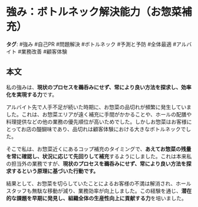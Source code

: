 # 強み：ボトルネック解決能力（お惣菜補充）

**タグ**: #強み #自己PR #問題解決 #ボトルネック #予測と予防 #全体最適 #アルバイト #業務改善 #顧客体験

## 本文

私の強みは、**現状のプロセスを鵜呑みにせず、常により良い方法を探求し、効率化を実現する力**です。

アルバイト先で人手不足が続いた時期に、お惣菜の品切れが頻繁に発生していました。これは、お惣菜エリアが遠く補充に手間がかかることや、ホールの配膳や料理提供などの他の業務の優先順位が高いためでした。しかしお惣菜はお客様にとってお店の醍醐味であり、品切れは顧客体験における大きなボトルネックでした。

そこで私は、お惣菜近くにあるコップ補充のタイミングで、**あえてお惣菜の残量を常に確認し、状況に応じて先回りして補充**するようにしました。これは本来私の担当外の業務ですが、**現状のプロセスを鵜呑みにせず、常により良い方法を探求するという原理に基づいた行動です。**

結果として、お惣菜を切らしていたことによるお客様の不満は解消され、ホールスタッフも無駄な移動が減り、業務効率が向上しました。この経験を通じ、**潜在的な課題を早期に発見し、組織全体の生産性向上に貢献する力**を培いました。
